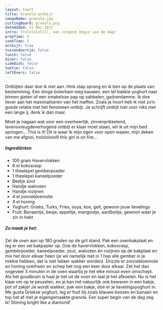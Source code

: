 ```yaml
---
layout: taart
title: Granola ontbijt
imageName: granola.jpg
cuttingBoard: granola.png
dateAdded: 31 Mei 2017
intro: Trolololollll, een zingend begin van de dag!
prepTime: 5
cookTime: 5
ontbijt: true
tussendoortje: false
lunch: false
diner: false
sideDish: false
toetje: false
leftOvers: false
---
```

Ontbijten daar doe ik niet aan. Hink stap sprong en ik ben op de plaats van bestemming. Een droge boterham weg kauwen, een laf bakkie yoghurt naar binnen gieten of een smakeloze pap op sabbelen, gadverdamme. Ik doe liever aan het maximaliseren van het maffen. Zoals je hoort heb ik niet zo’n goede relatie met het fenomeen ontbijt. Je schrijft ontbijt niet voor niks met een lange ij, denk ik dan maar.

Moet je nagaan wat voor een overheerlijk, zinnenprikkelend, levensvreugdeverhogend ontbijt er klaar moet staan, wil ik uit mijn bed springen...  This is it! Dit is waar ik mijn ogen voor open waaier, mijn deken van me afgooi, trolololololll this girl is on fire...

##### Ingrediënten
* 100 gram Havervlokken
* 6 el kokosrasp
* 1 theelepel gemberpoeder
* 1 theelepel kaneelpoeder
* Beetje zout
* Handje walnoten
* Handje rozijnen
* 4 el zonnebloemolie
* 4 el honing
* Yoghurt: Grieks, Turks, Fries, soya, koe, geit, gewoon jouw lievelings
* Fruit: Banaantje, besje, appeltje, mangootje, aardbeitje, gewoon waar je zin in hebt

##### Zo maak je het:
Zet de oven aan op 180 graden op de gril stand. Pak een ovenbakplaat en leg er een vel bakpapier op. Doe de havervlokken, kokosrasp, gemberpoeder, kaneelpoeder, zout, walnoten en rozijnen op de bakplaat en mix het door elkaar heen (je wil namelijk niet in 1 hap alle gember in je mikkie hebben, dat is niet lekker wakker worden). Drizzle er zonnebloemolie en honing overheen en schep het nog een keer door elkaar. Zet het dan ongeveer 5 minuten in de oven waarbij je het elke minuut even omschept. Als het goudbruin is haal je het uit de oven en laat je het afkoelen. Nu is het klaar om op te peuzelen, en je kan het natuurlijk ook bewaren in een bakje, pot of zakje! Je wordt wakker, pak een bakje, doe er je lievelingsyoghurt in.  Me gusta Griekse yoghurt, leg er fruit bij zoals blauwe bessen en banaan en top het af met je eigengemaakte granola. Een super begin van de dag zeg ik! Shining bright like a diamond!
